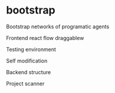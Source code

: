 # bootstrap
Bootstrap networks of programatic agents



Frontend
    react flow draggablew

Testing environment

Self modification

Backend structure

Project scanner